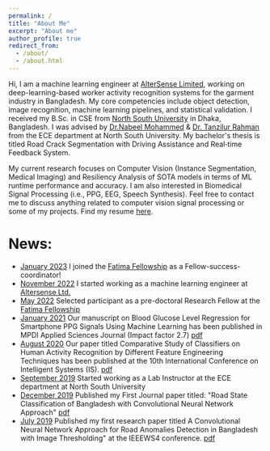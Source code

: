 ```yaml
---
permalink: /
title: "About Me"
excerpt: "About me"
author_profile: true
redirect_from: 
  - /about/
  - /about.html
---
```


Hi, I am a machine learning engineer at [AlterSense Limited](https://altersense.com/), working on deep-learning-based worker activity recognition systems for the garment industry in Bangladesh. My core competencies include object detection, image recognition, machine learning pipelines, and statistical validation. I received my B.Sc. in CSE from [North South University](https://www.northsouth.edu) in Dhaka, Bangladesh. I was advised by [Dr.Nabeel Mohammed](https://scholar.google.com.au/citations?hl=en&user=w5djOYsAAAAJ&view_op=list_works&sortby=pubdate) & [Dr. Tanzilur Rahman](https://sites.google.com/site/tanzilctg) from the ECE department at North South University. My bachelor's thesis is titled Road Crack Segmentation with Driving Assistance and Real‑time Feedback System.

My current research focuses on Computer Vision (Instance Segmentation, Medical Imaging) and  Resiliency Analysis of SOTA models in terms of ML runtime performance and accuracy. I am also interested in Biomedical Signal Processing (i.e., PPG, EEG, Speech Synthesis). Feel free to contact me to discuss anything related to computer vision signal processing or some of my projects. Find my resume [here](https://sajidahmed12.github.io/files/Md_Sajid_Ahmed_CV_v7.pdf).


# News:
- [January 2023](#) I joined the [Fatima Fellowship](www.fatimafellowship.com) as a Fellow-success-coordinator!
- [November 2022](#) I started working as a machine learning engineer at [Altersense Ltd.](https://altersense.com/)
- [May 2022](#) Selected participant as a pre-doctoral Research Fellow at the [Fatima Fellowship](www.fatimafellowship.com)
- [January 2021](#) Our manuscript on Blood Glucose Level Regression for Smartphone PPG Signals Using Machine Learning has been published in MPDI Applied Sciences Journal (Impact factor 2.7) [pdf](https://www.mdpi.com/2076-3417/11/2/618)
- [August 2020](#) Our paper titled Comparative Study of Classifiers on Human Activity Recognition by Different Feature Engineering Techniques has been published at the 10th International Conference on Intelligent Systems (IS). [pdf](https://ieeexplore.ieee.org/abstract/document/9199934)
- [September 2019](#) Started working as a Lab Instructor at the ECE department at North South University
- [December 2019](#) Published my First Journal paper titled: "Road State Classification of Bangladesh with Convolutional Neural Network Approach" [pdf](https://www.iiisci.org/Journal/pdv/sci/pdfs/SA676WH19.pdf)
- [July 2019](#) Published my first research paper titled A Convolutional Neural Network Approach for Road Anomalies Detection in Bangladesh with Image Thresholding" at the IEEEWS4 conference. [pdf](https://ieeexplore.ieee.org/document/8903936)
